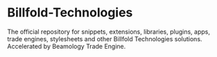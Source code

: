 # Billfold-Technologies
The official repository for snippets, extensions, libraries, plugins, apps, trade engines, stylesheets and other Billfold Technologies solutions. Accelerated by Beamology Trade Engine.
